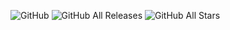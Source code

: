 ![GitHub](https://img.shields.io/github/license/blazsmaster/discord-nitro-generator?style=flat-square) ![GitHub All Releases](https://img.shields.io/github/downloads/blazsmaster/discord-nitro-generator/total?style=flat-square) ![GitHub All Stars](https://img.shields.io/github/stars/blazsmaster/discord-nitro-generator/?style=flat-square)